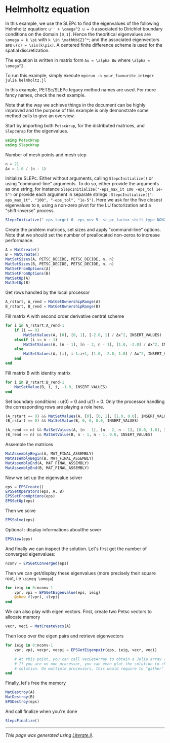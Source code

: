 
# Helmholtz equation
In this example, we use the SLEPc to find the eigenvalues of the following Helmholtz equation:
``u'' + \omega^2 u = 0`` associated to Dirichlet boundary conditions on the domain ``[0,1]``. Hence
the theoritical eigenvalues are ``\omega = k \pi`` with ``k \in \mathbb{Z}^*``; and the associated
eigenvectors are ``u(x) = \sin(k\pix)``.
A centered finite difference scheme is used for the spatial discretization.

The equation is written in matrix form ``Au = \alpha Bu`` where ``\alpha = \omega^2``.

To run this example, simply execute `mpirun -n your_favourite_integer julia helmholtz.jl`

In this example, PETSc/SLEPc legacy method names are used. For more fancy names, check the next example.

Note that the way we achieve things in the document can be highly improved and the purpose of this example
is only demonstrate some method calls to give an overview.

Start by importing both `PetscWrap`, for the distributed matrices, and `SlepcWrap` for the eigenvalues.

````julia
using PetscWrap
using SlepcWrap
````

Number of mesh points and mesh step

````julia
n = 21
Δx = 1.0 / (n - 1)
````

Initialize SLEPc. Either without arguments, calling `SlepcInitialize()` or using "command-line" arguments.
To do so, either provide the arguments as one string, for instance
`SlepcInitialize("-eps_max_it 100 -eps_tol 1e-5")` or provide each argument in
separate strings : `SlepcInitialize(["-eps_max_it", "100", "-eps_tol", "1e-5")`.
Here we ask for the five closest eigenvalues to ``0``, using a non-zero pivot for the LU factorization and a
"shift-inverse" process.

````julia
SlepcInitialize("-eps_target 0 -eps_nev 5 -st_pc_factor_shift_type NONZERO -st_type sinvert")
````

Create the problem matrices, set sizes and apply "command-line" options. Note that we should
set the number of preallocated non-zeros to increase performance.

````julia
A = MatCreate()
B = MatCreate()
MatSetSizes(A, PETSC_DECIDE, PETSC_DECIDE, n, n)
MatSetSizes(B, PETSC_DECIDE, PETSC_DECIDE, n, n)
MatSetFromOptions(A)
MatSetFromOptions(B)
MatSetUp(A)
MatSetUp(B)
````

Get rows handled by the local processor

````julia
A_rstart, A_rend = MatGetOwnershipRange(A)
B_rstart, B_rend = MatGetOwnershipRange(B)
````

Fill matrix A  with second order derivative central scheme

````julia
for i in A_rstart:A_rend-1
    if (i == 0)
        MatSetValues(A, [0], [0, 1], [-2.0, 1] / Δx^2, INSERT_VALUES)
    elseif (i == n - 1)
        MatSetValues(A, [n - 1], [n - 2, n - 1], [1.0, -2.0] / Δx^2, INSERT_VALUES)
    else
        MatSetValues(A, [i], i-1:i+1, [1.0, -2.0, 1.0] / Δx^2, INSERT_VALUES)
    end
end
````

Fill matrix B with identity matrix

````julia
for i in B_rstart:B_rend-1
    MatSetValue(B, i, i, -1.0, INSERT_VALUES)
end
````

Set boundary conditions : u(0) = 0 and u(1) = 0. Only the processor
handling the corresponding rows are playing a role here.

````julia
(A_rstart == 0) && MatSetValues(A, [0], [0, 1], [1.0, 0.0], INSERT_VALUES)
(B_rstart == 0) && MatSetValue(B, 0, 0, 0.0, INSERT_VALUES)

(A_rend == n) && MatSetValues(A, [n - 1], [n - 2, n - 1], [0.0, 1.0], INSERT_VALUES)
(B_rend == n) && MatSetValue(B, n - 1, n - 1, 0.0, INSERT_VALUES)
````

Assemble the matrices

````julia
MatAssemblyBegin(A, MAT_FINAL_ASSEMBLY)
MatAssemblyBegin(B, MAT_FINAL_ASSEMBLY)
MatAssemblyEnd(A, MAT_FINAL_ASSEMBLY)
MatAssemblyEnd(B, MAT_FINAL_ASSEMBLY)
````

Now we set up the eigenvalue solver

````julia
eps = EPSCreate()
EPSSetOperators(eps, A, B)
EPSSetFromOptions(eps)
EPSSetUp(eps)
````

Then we solve

````julia
EPSSolve(eps)
````

Optional : display informations aboutthe sover

````julia
EPSView(eps)
````

And finally we can inspect the solution. Let's first get the number of converged eigenvalues:

````julia
nconv = EPSGetConverged(eps)
````

Then we can get/display these eigenvalues (more precisely their square root, i.e ``\simeq \omega``)

````julia
for ieig in 0:nconv-1
    vpr, vpi = EPSGetEigenvalue(eps, ieig)
    @show √(vpr), √(vpi)
end
````

We can also play with eigen vectors. First, create two Petsc vectors to allocate memory

````julia
vecr, veci = MatCreateVecs(A)
````

Then loop over the eigen pairs and retrieve eigenvectors

````julia
for ieig in 0:nconv-1
    vpr, vpi, vecpr, vecpi = EPSGetEigenpair(eps, ieig, vecr, veci)

    # At this point, you can call VecGetArray to obtain a Julia array (see PetscWrap examples).
    # If you are on one processor, you can even plot the solution to check that you have a sinus
    # solution. On multiple processors, this would require to "gather" the solution on one processor only.
end
````

Finally, let's free the memory

````julia
MatDestroy(A)
MatDestroy(B)
EPSDestroy(eps)
````

And call finalize when you're done

````julia
SlepcFinalize()

````

---

*This page was generated using [Literate.jl](https://github.com/fredrikekre/Literate.jl).*

